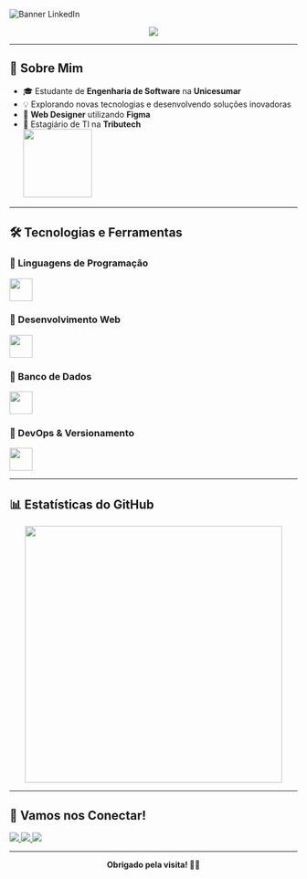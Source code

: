 ![Banner LinkedIn](https://i.imgur.com/HzLJjoN.png)

<p align="center">
  <a href="https://github.com/DenverCoder1/readme-typing-svg">
    <img src="https://readme-typing-svg.herokuapp.com?font=Time+New+Roman&color=cyan&size=25&center=true&vCenter=true&width=600&height=100&lines=Bem-vindo(a)+ao+meu+perfil+!">
  </a>
</p>

---

## 🚀 Sobre Mim

- 🎓 Estudante de **Engenharia de Software** na **Unicesumar**
- 💡 Explorando novas tecnologias e desenvolvendo soluções inovadoras
- 🎨 **Web Designer** utilizando **Figma**
- 💼 Estagiário de TI na **Tributech**  
  <img src="https://i.imgur.com/zSYrcDD.png" width="120"/>

---

## 🛠️ Tecnologias e Ferramentas

### 🔹 Linguagens de Programação
<p align="left">
  <img src="https://skillicons.dev/icons?i=java,c,js" height="40"/>
</p>

### 🔹 Desenvolvimento Web
<p align="left">
  <img src="https://skillicons.dev/icons?i=html,css,bootstrap" height="40"/>
</p>

### 🔹 Banco de Dados
<p align="left">
  <img src="https://skillicons.dev/icons?i=mysql,postgres" height="40"/>
</p>

### 🔹 DevOps & Versionamento
<p align="left">
  <img src="https://skillicons.dev/icons?i=git,github" height="40"/>
</p>

---

## 📊 Estatísticas do GitHub

<div align="center">
  <a href="https://github.com/filiperuizb">
    <img src="https://github-readme-stats.vercel.app/api?username=filiperuizb&show_icons=true&theme=dark&cache_seconds=1800" width="450"/>
  </a>
</div>

---

## 🤝 Vamos nos Conectar!

<p align="left">
  <a href="mailto:filiperuizboligon9@gmail.com">
    <img src="https://img.shields.io/badge/Gmail-D14836?style=for-the-badge&logo=gmail&logoColor=white"/>
  </a>
  <a href="https://www.linkedin.com/in/filipe-ruiz-boligon-8930582b6/">
    <img src="https://img.shields.io/badge/LinkedIn-0077B5?style=for-the-badge&logo=linkedin&logoColor=white"/>
  </a>
  <a href="https://www.instagram.com/filiperuiz.b/">
    <img src="https://img.shields.io/badge/Instagram-E4405F?style=for-the-badge&logo=instagram&logoColor=white"/>
  </a>
</p>

---

<div align="center">
  <b>Obrigado pela visita! 🚀✨</b>
</div>
